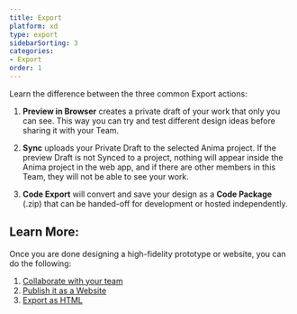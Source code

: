 ```yaml
---
title: Export
platform: xd
type: export
sidebarSorting: 3
categories: 
- Export
order: 1
---
```

Learn the difference between the three common Export actions:

1. **Preview in Browser** creates a private draft of your work that only you can see. This way you can try and test different design ideas before sharing it with your Team.

2. **Sync** uploads your Private Draft to the selected Anima project. If the preview Draft is not Synced to a project, nothing will appear inside the Anima project in the web app, and if there are other members in this Team, they will not be able to see your work.

3. **Code Export** will convert and save your design as a **Code Package** (.zip) that can be handed-off for development or hosted independently.

## Learn More:

Once you are done designing a high-fidelity prototype or website, you can do the following:

1. [Collaborate with your team](collaborate-teams.html)
2. [Publish it as a Website](publish.html)
3. [Export as HTML](export-html.html)

